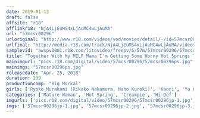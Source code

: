 ```yaml
---
date: 2019-01-13
draft: false
affsite: "r18"
afflinkr18: "NjA4LjEuMS4xLjAuMC4wLjAuMA"
url: "57mcsr00296"
urloriginal: "http://www.r18.com/videos/vod/movies/detail/-/id=57mcsr00296"
urlfinal: "http://media.r18.com/track/NjA4LjEuMS4xLjAuMC4wLjAuMA/videos/vod/movies/detail/-/id=57mcsr00296"
samplevid: "awspv3001.r18.com/litevideo/freepv/5/57m/57mcsr00296/57mcsr00296_dmb_w.mp4"
title: "Together With My MILF Mama I'm Getting Some Horny Hot Springs Treatment With My Mother This Horny Married Woman Is Taking A Hot Springs Resort Vacation With her Son And Now They Are In The Throes Of A Hot And Passionate Furiously Fucked Session Of Incest Sex 12 Ladies/4 Hours"
mainimgurl: "pics.r18.com/digital/video/57mcsr00296/57mcsr00296ps.jpg"
mainimgs: "57mcsr00296ps.jpg"
releasedate: "Apr. 25, 2018"
duration: 239
productioncomp: "Big Morkal"
girls: ['Ryoko Murakami (Rikako Nakamura, Naho Kuroki)', 'Kaori', 'Yu Kawakami (Shizuku Morino)', 'Maki Hojo', 'Nozomi Hatzuki', 'Reiko Kobayakawa', 'Eriko Miura', 'Kanae Nakayama', 'Rena Fukiishi', 'Natsuko Mishima']
categories: ['Mature Woman', 'Hot Spring', 'Creampie', 'Hi-Def']
imgurls: ['pics.r18.com/digital/video/57mcsr00296/57mcsr00296jp-1.jpg', 'pics.r18.com/digital/video/57mcsr00296/57mcsr00296jp-2.jpg', 'pics.r18.com/digital/video/57mcsr00296/57mcsr00296jp-3.jpg', 'pics.r18.com/digital/video/57mcsr00296/57mcsr00296jp-4.jpg', 'pics.r18.com/digital/video/57mcsr00296/57mcsr00296jp-5.jpg', 'pics.r18.com/digital/video/57mcsr00296/57mcsr00296jp-6.jpg', 'pics.r18.com/digital/video/57mcsr00296/57mcsr00296jp-7.jpg', 'pics.r18.com/digital/video/57mcsr00296/57mcsr00296jp-8.jpg', 'pics.r18.com/digital/video/57mcsr00296/57mcsr00296jp-9.jpg', 'pics.r18.com/digital/video/57mcsr00296/57mcsr00296jp-10.jpg', 'pics.r18.com/digital/video/57mcsr00296/57mcsr00296jp-11.jpg', 'pics.r18.com/digital/video/57mcsr00296/57mcsr00296jp-12.jpg', 'pics.r18.com/digital/video/57mcsr00296/57mcsr00296jp-13.jpg', 'pics.r18.com/digital/video/57mcsr00296/57mcsr00296jp-14.jpg', 'pics.r18.com/digital/video/57mcsr00296/57mcsr00296jp-15.jpg', 'pics.r18.com/digital/video/57mcsr00296/57mcsr00296jp-16.jpg', 'pics.r18.com/digital/video/57mcsr00296/57mcsr00296jp-17.jpg', 'pics.r18.com/digital/video/57mcsr00296/57mcsr00296jp-18.jpg', 'pics.r18.com/digital/video/57mcsr00296/57mcsr00296jp-19.jpg', 'pics.r18.com/digital/video/57mcsr00296/57mcsr00296jp-20.jpg']
imgs: ['57mcsr00296jp-1.jpg', '57mcsr00296jp-2.jpg', '57mcsr00296jp-3.jpg', '57mcsr00296jp-4.jpg', '57mcsr00296jp-5.jpg', '57mcsr00296jp-6.jpg', '57mcsr00296jp-7.jpg', '57mcsr00296jp-8.jpg', '57mcsr00296jp-9.jpg', '57mcsr00296jp-10.jpg', '57mcsr00296jp-11.jpg', '57mcsr00296jp-12.jpg', '57mcsr00296jp-13.jpg', '57mcsr00296jp-14.jpg', '57mcsr00296jp-15.jpg', '57mcsr00296jp-16.jpg', '57mcsr00296jp-17.jpg', '57mcsr00296jp-18.jpg', '57mcsr00296jp-19.jpg', '57mcsr00296jp-20.jpg']
---
```


